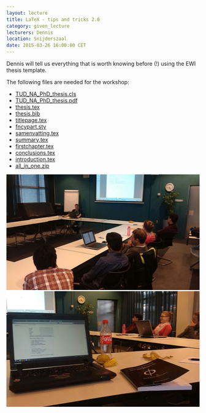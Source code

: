 ```yaml
---
layout: lecture
title: LaTeX - tips and tricks 2.0
category: given_lecture
lecturers: Dennis
location: Snijderszaal
date: 2015-03-26 16:00:00 CET
---
```


Dennis will tell us everything that is worth knowing before (!) using the EWI thesis template.

The following files are needed for the workshop:

* [TUD_NA_PhD_thesis.cls](/presentations/thesis_template/TUD_NA_PhD_thesis.cls)
* [TUD_NA_PhD_thesis.pdf](/presentations/thesis_template/TUD_NA_PhD_thesis.pdf)
* [thesis.tex](/presentations/thesis_template/thesis.tex)
* [thesis.bib](/presentations/thesis_template/thesis.bib)
* [titlepage.tex](/presentations/thesis_template/titlepage.tex)
* [fncypart.sty](/presentations/thesis_template/fncypart.sty)
* [samenvatting.tex](/presentations/thesis_template/samenvatting.tex)
* [summary.tex](/presentations/thesis_template/summary.tex)
* [firstchapter.tex](/presentations/thesis_template/firstchapter.tex)
* [conclusions.tex](/presentations/thesis_template/conclusions.tex)
* [introduction.tex](/presentations/thesis_template/introduction.tex)
* [all_in_one.zip](/presentations/thesis_template/all_in_one.zip)

![photo of presentation](/images/IMG-20150326-WA0000.jpg)
![photo of presentation](/images/IMG-20150326-WA0001.jpg)